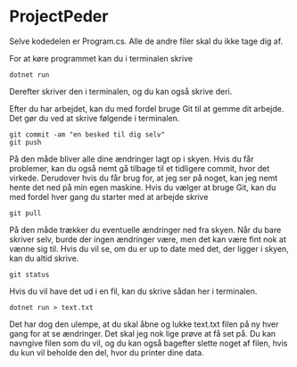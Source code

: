 # ProjectPeder

Selve kodedelen er Program.cs. Alle de andre filer skal du ikke tage dig af.

For at køre programmet kan du i terminalen skrive
    
    dotnet run

Derefter skriver den i terminalen, og du kan også skrive deri.

Efter du har arbejdet, kan du med fordel bruge Git til at gemme dit arbejde. Det gør du ved at skrive følgende i terminalen.

    git commit -am "en besked til dig selv"
    git push

På den måde bliver alle dine ændringer lagt op i skyen. Hvis du får problemer, kan du også nemt gå tilbage til et tidligere commit, hvor det virkede. Derudover hvis du får brug for, at jeg ser på noget, kan jeg nemt hente det ned på min egen maskine. Hvis du vælger at bruge Git, kan du med fordel hver gang du starter med at arbejde skrive 

    git pull

På den måde trækker du eventuelle ændringer ned fra skyen. Når du bare skriver selv, burde der ingen ændringer være, men det kan være fint nok at vænne sig til. Hvis du vil se, om du er up to date med det, der ligger i skyen, kan du altid skrive.

    git status

Hvis du vil have det ud i en fil, kan du skrive sådan her i terminalen.

    dotnet run > text.txt

Det har dog den ulempe, at du skal åbne og lukke text.txt filen på ny hver gang for at se ændringer. Det skal jeg nok lige prøve at få set på. Du kan navngive filen som du vil, og du kan også bagefter slette noget af filen, hvis du kun vil beholde den del, hvor du printer dine data.